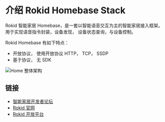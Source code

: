 # 介绍 Rokid Homebase Stack

Rokid 智能家居 Homebase，是一套以智能语音交互为主的智能家居接入框架。 用于实现语音指令封装，设备发现， 设备状态查询，与设备控制。

Rokid Homebase 有如下特点：

- 开放协议， 使用开放协议 HTTP， TCP， SSDP
- 基于协议， 无 SDK

![Home 整体架构](https://s.rokidcdn.com/homebase/upload/S1mEU8c6e.jpg)


## 链接

- [智能家居开发者论坛](https://developer-forum.rokid.com/c/rokid)
- [Rokid 官网](https://www.rokid.com/)
- [Rokid 开放平台](http://developer.rokid.com/)
